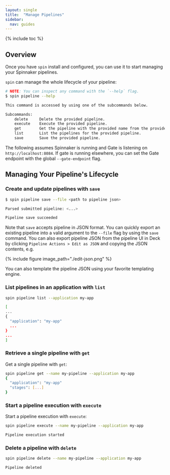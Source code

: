 ```yaml
---
layout: single
title:  "Manage Pipelines"
sidebar:
  nav: guides
---
```


{% include toc %}

## Overview

Once you have `spin` install and configured, you can use it to start
managing your Spinnaker pipelines.

`spin` can manage the whole lifecycle of your pipeline:

```bash
# NOTE: You can inspect any command with the `--help` flag.
$ spin pipeline --help

This command is accessed by using one of the subcommands below.

Subcommands:
    delete     Delete the provided pipeline.
    execute    Execute the provided pipeline.
    get        Get the pipeline with the provided name from the provided pipeline.
    list       List the pipelines for the provided pipeline.
    save       Save the provided pipeline.

```

The following assumes Spinnaker is running and Gate is
listening on `http://localhost:8084`. If gate is running elsewhere,
you can set the Gate endpoint with the global `--gate-endpoint` flag.

## Managing Your Pipeline's Lifecycle

### Create and update pipelines with `save`

```bash
$ spin pipeline save --file <path to pipeline json>

Parsed submitted pipeline: <...>

Pipeline save succeeded
```

Note that `save` accepts pipeline in JSON format. You can quickly export an
existing pipeline into a valid argument to the `--file` flag by using the `save` command.
You can also export pipeline JSON from the pipeline UI in Deck by clicking
`Pipeline Actions > Edit as JSON` and copying the JSON contents, e.g.

{% include figure
   image_path="./edit-json.png"
%}

You can also template the pipeline JSON using your favorite templating engine.

### List pipelines in an application with `list`

```bash
spin pipeline list --application my-app

[
...
{
  "application": "my-app"
  ...
}
...
]

```

### Retrieve a single pipeline with `get`

Get a single pipeline with `get`:

```bash
spin pipeline get --name my-pipeline --application my-app
{
  "application": "my-app"
  "stages": [...]
}
```

### Start a pipeline execution with `execute`

Start a pipeline execution with `execute`:

```bash
spin pipeline execute --name my-pipeline --application my-app

Pipeline execution started
```

### Delete a pipeline with `delete`

```bash
spin pipeline delete --name my-pipeline --application my-app

Pipeline deleted
```
